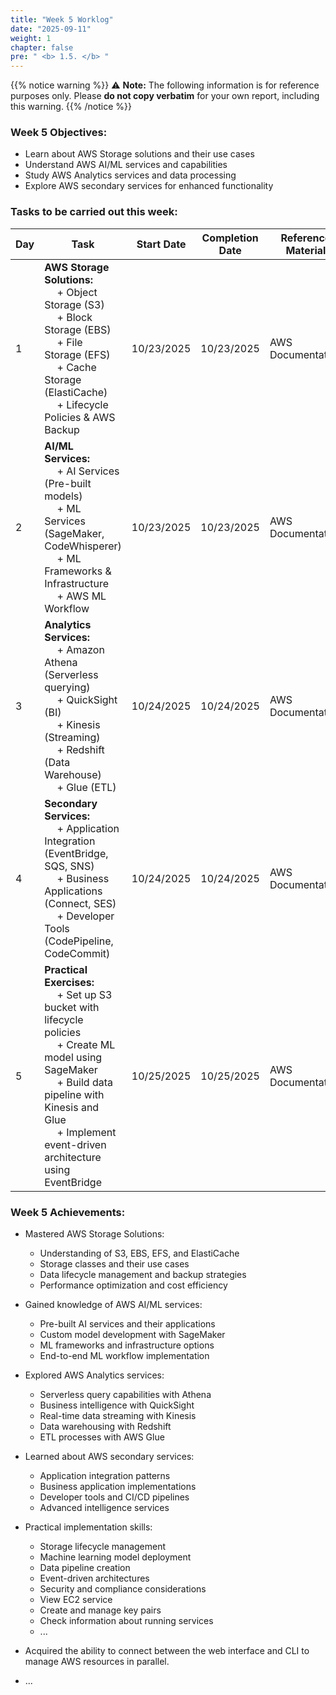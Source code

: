 ```yaml
---
title: "Week 5 Worklog"
date: "2025-09-11"
weight: 1
chapter: false
pre: " <b> 1.5. </b> "
---
```

{{% notice warning %}} 
⚠️ **Note:** The following information is for reference purposes only. Please **do not copy verbatim** for your own report, including this warning.
{{% /notice %}}


### Week 5 Objectives:

* Learn about AWS Storage solutions and their use cases
* Understand AWS AI/ML services and capabilities
* Study AWS Analytics services and data processing
* Explore AWS secondary services for enhanced functionality

### Tasks to be carried out this week:
| Day | Task                                                                                                                                                                                                   | Start Date | Completion Date | Reference Material                        |
| --- | ------------------------------------------------------------------------------------------------------------------------------------------------------------------------------------------------------ | ---------- | --------------- | ----------------------------------------- |
| 1   | **AWS Storage Solutions:** <br>&emsp; + Object Storage (S3) <br>&emsp; + Block Storage (EBS) <br>&emsp; + File Storage (EFS) <br>&emsp; + Cache Storage (ElastiCache) <br>&emsp; + Lifecycle Policies & AWS Backup | 10/23/2025 | 10/23/2025      | AWS Documentation |
| 2   | **AI/ML Services:** <br>&emsp; + AI Services (Pre-built models) <br>&emsp; + ML Services (SageMaker, CodeWhisperer) <br>&emsp; + ML Frameworks & Infrastructure <br>&emsp; + AWS ML Workflow | 10/23/2025 | 10/23/2025      | AWS Documentation |
| 3   | **Analytics Services:** <br>&emsp; + Amazon Athena (Serverless querying) <br>&emsp; + QuickSight (BI) <br>&emsp; + Kinesis (Streaming) <br>&emsp; + Redshift (Data Warehouse) <br>&emsp; + Glue (ETL) | 10/24/2025 | 10/24/2025      | AWS Documentation |
| 4   | **Secondary Services:** <br>&emsp; + Application Integration (EventBridge, SQS, SNS) <br>&emsp; + Business Applications (Connect, SES) <br>&emsp; + Developer Tools (CodePipeline, CodeCommit) | 10/24/2025 | 10/24/2025      | AWS Documentation |
| 5   | **Practical Exercises:** <br>&emsp; + Set up S3 bucket with lifecycle policies <br>&emsp; + Create ML model using SageMaker <br>&emsp; + Build data pipeline with Kinesis and Glue <br>&emsp; + Implement event-driven architecture using EventBridge | 10/25/2025 | 10/25/2025      | AWS Documentation |


### Week 5 Achievements:

* Mastered AWS Storage Solutions:
  * Understanding of S3, EBS, EFS, and ElastiCache
  * Storage classes and their use cases
  * Data lifecycle management and backup strategies
  * Performance optimization and cost efficiency

* Gained knowledge of AWS AI/ML services:
  * Pre-built AI services and their applications
  * Custom model development with SageMaker
  * ML frameworks and infrastructure options
  * End-to-end ML workflow implementation

* Explored AWS Analytics services:
  * Serverless query capabilities with Athena
  * Business intelligence with QuickSight
  * Real-time data streaming with Kinesis
  * Data warehousing with Redshift
  * ETL processes with AWS Glue

* Learned about AWS secondary services:
  * Application integration patterns
  * Business application implementations
  * Developer tools and CI/CD pipelines
  * Advanced intelligence services

* Practical implementation skills:
  * Storage lifecycle management
  * Machine learning model deployment
  * Data pipeline creation
  * Event-driven architectures
  * Security and compliance considerations
  * View EC2 service
  * Create and manage key pairs
  * Check information about running services
  * ...

* Acquired the ability to connect between the web interface and CLI to manage AWS resources in parallel.
* ...
